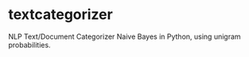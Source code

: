 # textcategorizer
NLP Text/Document Categorizer
Naive Bayes in Python, using unigram probabilities.
